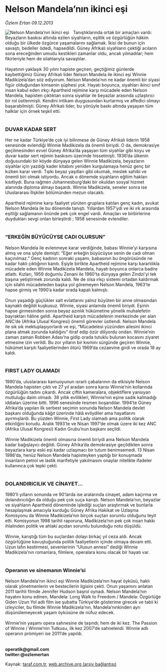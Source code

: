 # Nelson Mandela’nın ikinci eşi

*Özlem Ertan 09.12.2013*

<div class="yazi"><img align="left" alt="Nelson Mandela’nın ikinci eşi" border="0" src="http://www.taraf.com.tr/fotoraflar/makaleler/nelson-mandela-nin-ikinci-esi_6290_orijinal.jpg" style="border-right-width:10px; border-color:#FFFFFF"/>Tanıştıklarında ortak bir amaçları vardı: Beyazların baskısı altında ezilen siyahların, eşitlik ve özgürlüğün hâkim olduğu bir ülkede özgürce yaşamalarını sağlamak. İkisi de bunun için savaştı, bedeller ödedi, hapsedildi. Güney Afrikalı siyahların çektiği acıların sona ereceğinden umudu kestikleri zamanlar oldu, ancak yılmadılar; hem fikirleriyle hem de silahlarıyla savaştılar.<br/><br/>Hayatının yaklaşık 30 yılını hapiste geçiren, geçtiğimiz günlerde kaybettiğimiz Güney Afrikalı lider Nelson Mandela ile ikinci eşi Winnie Madikizela’dan söz ediyorum. Nelson Mandela’nın ne kadar önemli bir siyasi figür olduğundan kimsenin şüphesi yok. Hayatı boyunca, siyahları ikinci sınıf insan kabul eden ırkçı Apartheid rejimine karşı mücadele eden Nelson Mandela, hapisten çıktıktan sonra siyahlar ile beyazlar arasında uzlaştırıcı bir rol üstlenmişti. Kendini intikam duygusundan kurtarmış ve affedici olmayı başarabilmişti. Güney Afrikalı lider, bu yönüyle baskı altında yaşayan tüm halklar için örnek teşkil etti.<br/><br/><h3>DUVAR KADAR SERT</h3>Her ne kadar Türkiye’de çok iyi bilinmese de Güney Afrikalı liderin 1958 senesinde evlendiği Winnie Madikizela da önemli biriydi. O da, demokrasiye geçilmesinden evvel Güney Afrika’da yaşayan tüm siyahlar gibi koyu ve duvar kadar sert rejimin baskısını üzerinde hissetmişti. 1936’da ülkenin doğusundaki bir köyde dünyaya gelen Winnie Madikizela, beyazların siyahlar için yazdığı kader kitabını yeniden kurgulamaya henüz genç bir kızken karar verdi. Tıpkı beyaz yaşıtları gibi okumak, meslek sahibi ve önemli biri olmak istiyordu. Ancak o dönemde siyahların eğitim hakları kısıtlıydı. Buna rağmen Johannesburg’daki bir okuldan sosyal hizmet alanında diploma almayı başardı. Winnie Madikizela, seneler sonra ise Uluslararası İlişkiler bölümünden mezun olacaktı.<br/><br/>Apartheid rejimine karşı faaliyet yürüten gruplara katılan genç kadın, avukat Nelson Mandela ile bu dönemde tanıştı. Yıllardan 1957’ydi ve iki ırk arasında eşitliği sağlamanın önünde pek çok engel vardı. Amaçları ve birbirlerine duydukları sevgi onları birleştirdi ; 1958 senesinde evlendiler.<br/><br/><h3>“ERKEĞİN BÜYÜCÜYSE CADI OLURSUN”</h3>Nelson Mandela ile evlenmeye karar verdiğinde, babası Winnie’yi karşısına almış ve ona şöyle demişti: “Eğer erkeğin büyücüyse senin de cadı olman kaçınılmaz.” Genç kadının sonraki yaşamı, babasının bu öngörüsünde ne kadar haklı çıktığının kanıtı. Eşiyle birlikte Apartheid rejimine karşı kararlılıkla mücadele eden Winnie Madikizela Mandela, hayatı boyunca onlarca badire atlattı. Kızları, 1959 doğumlu Zenani ile 1960’ta dünyaya gelen Zindzi’yi tek başına yetiştirmek zorunda kaldı. Ne de olsa ırkçı sistemi ortadan kaldırmak için silahlı mücadeleden başka yol göremeyen Nelson Mandela, 1963’te hapse girmiş ve 1990’a kadar orada kapalı kalmıştı.<br/><br/>Onun yaşadığı güçlükler salt evlatlarını yalnız büyüten bir anne olmasından kaynaklı değildi kuşkusuz. Winnie, siyasi anlamda önemli biriydi. Eşinin hapse girmesinden sonra beyaz azınlık hükümetine yönelik muhalefetin bayraktarı hâline geldi. Apartheid karşıtı mücadelenin merkezinde yer alan ANC’de (Afrika Ulusal Kongresi) önemli görevler üstlendi. Nelson Mandela ile sık sık mektuplaşıyorlardı ve eşi, “Mücadelesi yüzünden ailesini ikinci plana atmak zorunda kaldığını” itiraf edip özür diliyordu ondan. Winnie’nin zaman zaman Robben Adası’na gidip orada tutuklu bulunan kocasını ziyaret etmesine izin verildi. Bu zor yılların bir kısmını sürgünde geçiren Winnie, hükümet karşıtı faaliyetlerinden ötürü 1969’da cezaevine girdi ve orada 18 ay kaldı.<br/><br/><h3>FIRST LADY OLAMADI</h3>1990’da, uluslararası kamuoyunun ısrarlı çabalarının da etkisiyle Nelson Mandela hapisten çıktı ve 27 yıl aradan sonra karısı Winnie’nin kollarında özgürlüğün tadını çıkardı. Ancak çiftin kameralara, objektiflere yansıyan mutluluğu daim olmadı. 38 yıllık evlilikleri, Winnie’nin eşine sadık kalmadığı iddiaları üzerine bitti. 1996 senesinde resmen boşandılar. 1994’te Güney Afrika’da yapılan ilk serbest seçimin sonunda Nelson Mandela devlet başkanı olduğunda kâğıt üzerinde hâlâ evliydiler ama hayatlarını ayırmışlardı. Bu yüzden Winnie, First Lady olamadı ama politik olarak etkinliğini korudu. Aralık 1993’te ve Nisan 1997’de olmak üzere iki kez ANC (Afrika Ulusal Kongresi) Kadın Grubu’nun başkanı seçildi.<br/><br/>Winnie Madikizela önemli olmasına önemli biriydi ama Nelson Mandela kadar bağışlayıcı değildi. Güney Afrika’da demokrasiye geçildikten sonra beyazlara karşı eski eşi kadar uzlaşmacı bir tutum benimsemedi. 13 Nisan 1986’da, henüz Nelson Mandela hapisteyken yaptığı bir konuşmada insanların petrol ve lastik marifetiyle yakılmasını onaylar nitelikte ifadeler kullanınca çok tepki çekti.<br/><br/><h3>DOLANDIRICILIK VE CİNAYET...</h3>1980’li yılların sonunda ve 90’larda ise aralarında cinayet, adam kaçırma ve dolandırıcılığın da olduğu pek çok suça karıştı. Nelson Mandela’nın, beyazlar ve siyahların Apartheid döneminde işlediği suçları araştırmak ve bunlarla hesaplaşmak amacıyla kurduğu Güney Afrika Hakikat ve Uzlaşma Komisyonu da Winnie Madikizela’nın birçok suçtan sorumlu olduğunu teyit etti. Komisyonun 1998 tarihli raporuna, Madikizela’nın pek çok insan hakkı ihlalinden politik ve ahlaki açıdan sorumlu bulunduğu notu düşüldü.<br/><br/>Winnie, karıştığı tüm bu suçlardan dolayı birkaç yıl ceza aldı. Ancak özgürlüğüne kavuştuğunda politik faaliyetlerin içinde olmaya devam etti. Uzun lafın kestirmesi, sevenlerinin “Ulusun annesi” dediği Winnie Madikizela’nın romanlara, filmlere, operalara konu olacak bir hayatı var.<br/><br/><h3>Operanın ve sinemanın Winnie’si</h3>Nelson Mandela’nın ikinci eşi Winnie Madikizela’nın hayat öyküsü, haklı olarak yönetmenlerin ve bestecilerin ilgisini çekti. Onun yaşamını anlatan 2011 tarihli filmde Jennifer Hudson başrol oynadı. Nelson Mandela’nın hayatını konu edinen, Mandela: Long Walk to Freedom / Mandela: Özgürlüğe Giden Uzun Yol adlı film ise şubatta Türkiye’de gösterime girecek ve tabii ki izleyiciler, bu filmde Winnie Madikizela’nın, Mandela’nınkinden ayrı düşünülemeyecek yaşam öyküsüne de nüfuz edecek.<br/><br/>Winnie’nin yaşamı opera sahnesine de taşındı; hem de iki kez. The Passion of Winnie / Winnie’nin Tutkusu, ilk kez 2007’de sahnelendi. Winnie adlı operanın prömiyeri ise 2011’de yapıldı.<br/><br/><br/><b>operatik@gmail.com<br/>twitter:@ozlemertan </b><br/>
</div>

Kaynak: [taraf.com.tr](http://www.taraf.com.tr:80/ozlem-ertan-3/makale-nelson-mandela-nin-ikinci-esi.htm), [web.archive.org (arşiv bağlantısı)](http://web.archive.org/web/20131211013337/http://www.taraf.com.tr:80/ozlem-ertan-3/makale-nelson-mandela-nin-ikinci-esi.htm)

